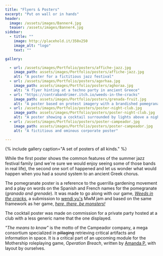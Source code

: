 ```yaml
---
title: "Flyers & Posters"
excerpt: "Put on wall or in hands"
header:
  image: /assets/images/Banner4.jpg
  teaser: /assets/images/Banner4.jpg
sidebar:
  - title: ""
    image: http://placehold.it/350x250
    image_alt: "logo"
    text: ""

gallery:

  - url: /assets/images/Portfolio/posters/affiche-jazz.jpg
    image_path: assets/images/Portfolio/posters/affiche-jazz.jpg
    alt: "A poster for a fictitious jazz festival"
  - url: /assets/images/Portfolio/posters/agorhaa.jpg
    image_path: assets/images/Portfolio/posters/aghoraa.jpg
    alt: "A flyer hinting at a techno party in ancient Greece"
  - url: "https://contrabandrimer.itch.io/weeds-in-the-cracks"
    image_path: assets/images/Portfolio/posters/grenada-fruit.jpg
    alt: "A poster based on protest imagery with a brandished pomegranate"
  - url: /assets/images/Portfolio/posters/poster-night-club.jpg
    image_path: assets/images/Portfolio/posters/poster-night-club.jpg
    alt: "A poster showing a cocktail surrounded by lights above a night club logo"
  - url: /assets/images/Portfolio/posters/poster-campeador.jpg
    image_path: assets/images/Portfolio/posters/poster-campeador.jpg
    alt: "A fictitious and ominous corporate poster"

---
```


{% include gallery caption="A set of posters of all kinds." %}

While the first poster shows the common features of the summer jazz festival family (and we're sure we would enjoy seeing some of those bands in real life), the second one sort of happened and let us wonder what would happen when you had a sound system to an ancient Greek chorus.

The pomegranate poster is a reference to the guerrilla gardening movement and a play on words on the Spanish and French names for the pomegranate (*granada and grenade*). It was made to go along with our game, [*Weeds in the cracks*](https://contrabandrimer.itch.io/weeds-in-the-cracks), a submission to [wendi yu's](https://twitter.com/wen_di_yu) MwM jam and based on the same framework as her game, [*here, there, be monsters!*](https://wendiy.itch.io/here-there-be-monsters)

The cocktail poster was made on commission for a private party hosted at a club with a less generic name that the one displayed.

*"The means to know"* is the motto of the Campeador company, a mega consortium specialized in ~~pillaging~~ retrieving critical artifacts and information in space. It is a critical part of an upcoming module for the Mothership roleplaying game, *Operation Breach*, written by [Amanda P.](https://weirdwonder.itch.io/) with layout by ourselves.
